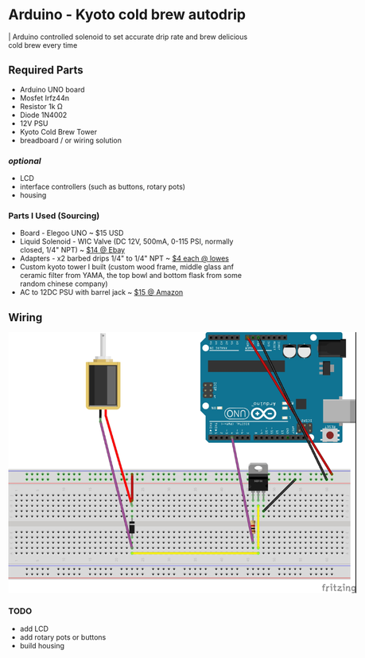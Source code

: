 # Arduino - Kyoto cold brew autodrip
| Arduino controlled solenoid to set accurate drip rate and brew delicious cold brew every time

## Required Parts
- Arduino UNO board
- Mosfet Irfz44n
- Resistor 1k Ω
- Diode 1N4002
- 12V PSU
- Kyoto Cold Brew Tower
- breadboard / or wiring solution 
### *optional*
- LCD
- interface controllers (such as buttons, rotary pots)
- housing

### Parts I Used (Sourcing)
- Board - Elegoo UNO ~ $15 USD
- Liquid Solenoid - WIC Valve (DC 12V, 500mA,  0-115 PSI, normally closed, 1/4" NPT) ~ [$14 @ Ebay](https://www.ebay.com/itm/111122910537)
- Adapters - x2 barbed drips 1/4" to 1/4" NPT ~ [$4 each @ lowes](https://www.lowes.com/pd/B-K-1-4-in-Barbed-Barb-x-MIP-Adapter-Fitting/1000504923)
- Custom kyoto tower I built (custom wood frame, middle glass anf ceramic filter from YAMA, the top bowl and bottom flask from some random chinese company)
- AC to 12DC PSU with barrel jack ~ [$15 @ Amazon](https://www.amazon.com/Chanzon-Switching-Adapter-100-240V-Transformer/dp/B07HNL5D56/ref=sr_1_4?keywords=12v+dc+power+supply+arduino&qid=1638213271&qsid=140-7632413-2814216&sr=8-4&sres=B00FEOB4EI%2CB07HNL5D56%2CB07N2FN18R%2CB08FX4DYK6%2CB00HJ6AE72%2CB01MQGMOKI%2CB077PW5JC3%2CB00Q2E5IXW%2CB07NKZCWT1%2CB074BRR5YN%2CB07C75RT38%2CB078RY6YY3%2CB0852HX9HV%2CB078RXZM4C%2CB01AZLA9XQ%2CB06Y1LF8T5&srpt=CHARGING_ADAPTER)

## Wiring
<img src="./wiring.jpg" style="max-width: 700px !important; width: 100vw;" />

### TODO
- add LCD
- add rotary pots or buttons
- build housing

